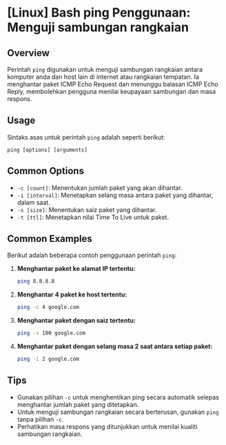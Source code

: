 # [Linux] Bash ping Penggunaan: Menguji sambungan rangkaian

## Overview
Perintah `ping` digunakan untuk menguji sambungan rangkaian antara komputer anda dan host lain di internet atau rangkaian tempatan. Ia menghantar paket ICMP Echo Request dan menunggu balasan ICMP Echo Reply, membolehkan pengguna menilai keupayaan sambungan dan masa respons.

## Usage
Sintaks asas untuk perintah `ping` adalah seperti berikut:
```
ping [options] [arguments]
```

## Common Options
- `-c [count]`: Menentukan jumlah paket yang akan dihantar.
- `-i [interval]`: Menetapkan selang masa antara paket yang dihantar, dalam saat.
- `-s [size]`: Menentukan saiz paket yang dihantar.
- `-t [ttl]`: Menetapkan nilai Time To Live untuk paket.

## Common Examples
Berikut adalah beberapa contoh penggunaan perintah `ping`:

1. **Menghantar paket ke alamat IP tertentu:**
   ```bash
   ping 8.8.8.8
   ```

2. **Menghantar 4 paket ke host tertentu:**
   ```bash
   ping -c 4 google.com
   ```

3. **Menghantar paket dengan saiz tertentu:**
   ```bash
   ping -s 100 google.com
   ```

4. **Menghantar paket dengan selang masa 2 saat antara setiap paket:**
   ```bash
   ping -i 2 google.com
   ```

## Tips
- Gunakan pilihan `-c` untuk menghentikan ping secara automatik selepas menghantar jumlah paket yang ditetapkan.
- Untuk menguji sambungan rangkaian secara berterusan, gunakan `ping` tanpa pilihan `-c`.
- Perhatikan masa respons yang ditunjukkan untuk menilai kualiti sambungan rangkaian.